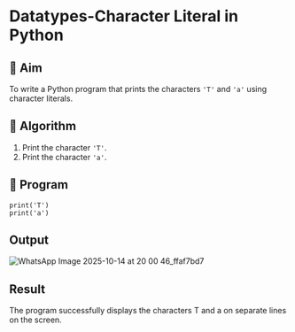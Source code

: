 # Datatypes-Character Literal in Python

## 🎯 Aim
To write a Python program that prints the characters `'T'` and `'a'` using character literals.

## 🧠 Algorithm
1. Print the character `'T'`.
2. Print the character `'a'`.

## 🧾 Program
```
print('T')
print('a')
```

## Output
![WhatsApp Image 2025-10-14 at 20 00 46_ffaf7bd7](https://github.com/user-attachments/assets/76d70630-b6ed-4602-87bc-439958b8d553)



## Result
The program successfully displays the characters T and a on separate lines on the screen.
